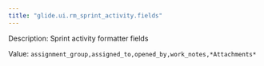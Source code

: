 ```yaml
---
title: "glide.ui.rm_sprint_activity.fields"
---
```


Description: Sprint activity formatter fields

Value: `assignment_group,assigned_to,opened_by,work_notes,*Attachments*`